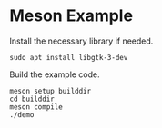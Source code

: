 # Meson Example

Install the necessary library if needed.
```commandline
sudo apt install libgtk-3-dev
```

Build the example code.
```commandline
meson setup builddir
cd builddir
meson compile
./demo
```

